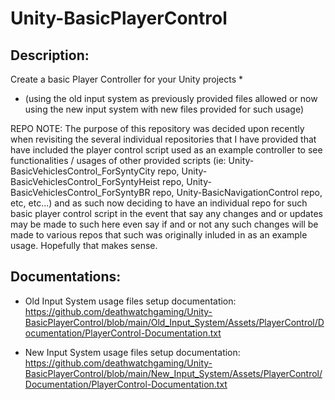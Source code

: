 # Unity-BasicPlayerControl

Description:
------------

Create a basic Player Controller for your Unity projects *

* (using the old input system as previously provided files allowed or now
  using the new input system with new files provided for such usage)


REPO NOTE: The purpose of this repository was decided upon recently when
revisiting the several individual repositories that I have provided that have
included the player control script used as an example controller to see
functionalities / usages of other provided scripts
(ie: Unity-BasicVehiclesControl_ForSyntyCity repo,
Unity-BasicVehiclesControl_ForSyntyHeist repo,
Unity-BasicVehiclesControl_ForSyntyBR repo, Unity-BasicNavigationControl
repo, etc, etc...) and as such now deciding to have an individual repo for such basic
player control script in the event that say any changes and or updates may be
made to such here even say if and or not any such changes will be made to
various repos that such was originally inluded in as an example usage.
Hopefully that makes sense. 

Documentations:
---------------

* Old Input System usage files setup documentation: https://github.com/deathwatchgaming/Unity-BasicPlayerControl/blob/main/Old_Input_System/Assets/PlayerControl/Documentation/PlayerControl-Documentation.txt

* New Input System usage files setup documentation: https://github.com/deathwatchgaming/Unity-BasicPlayerControl/blob/main/New_Input_System/Assets/PlayerControl/Documentation/PlayerControl-Documentation.txt